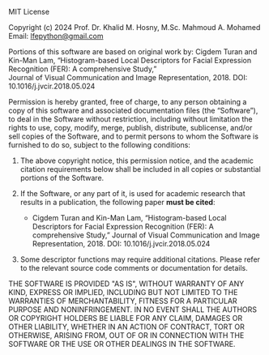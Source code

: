 MIT License

Copyright (c) 2024 Prof. Dr. Khalid M. Hosny, M.Sc. Mahmoud A. Mohamed  
Email: lfepython@gmail.com

Portions of this software are based on original work by:
Cigdem Turan and Kin-Man Lam, “Histogram-based Local Descriptors for Facial Expression Recognition (FER): A comprehensive Study,”  
Journal of Visual Communication and Image Representation, 2018. DOI: 10.1016/j.jvcir.2018.05.024

Permission is hereby granted, free of charge, to any person obtaining a copy of this software and associated documentation files (the “Software”), to deal in the Software without restriction, including without limitation the rights to use, copy, modify, merge, publish, distribute, sublicense, and/or sell copies of the Software, and to permit persons to whom the Software is furnished to do so, subject to the following conditions:

1. The above copyright notice, this permission notice, and the academic citation requirements below shall be included in all copies or substantial portions of the Software.

2. If the Software, or any part of it, is used for academic research that results in a publication, the following paper **must be cited**:
   - Cigdem Turan and Kin-Man Lam, “Histogram-based Local Descriptors for Facial Expression Recognition (FER): A comprehensive Study,”
     Journal of Visual Communication and Image Representation, 2018. DOI: 10.1016/j.jvcir.2018.05.024

3. Some descriptor functions may require additional citations. Please refer to the relevant source code comments or documentation for details.

THE SOFTWARE IS PROVIDED "AS IS", WITHOUT WARRANTY OF ANY KIND, EXPRESS OR IMPLIED, INCLUDING BUT NOT LIMITED TO THE WARRANTIES OF MERCHANTABILITY, FITNESS FOR A PARTICULAR PURPOSE AND NONINFRINGEMENT. IN NO EVENT SHALL THE AUTHORS OR COPYRIGHT HOLDERS BE LIABLE FOR ANY CLAIM, DAMAGES OR OTHER LIABILITY, WHETHER IN AN ACTION OF CONTRACT, TORT OR OTHERWISE, ARISING FROM, OUT OF OR IN CONNECTION WITH THE SOFTWARE OR THE USE OR OTHER DEALINGS IN THE SOFTWARE.